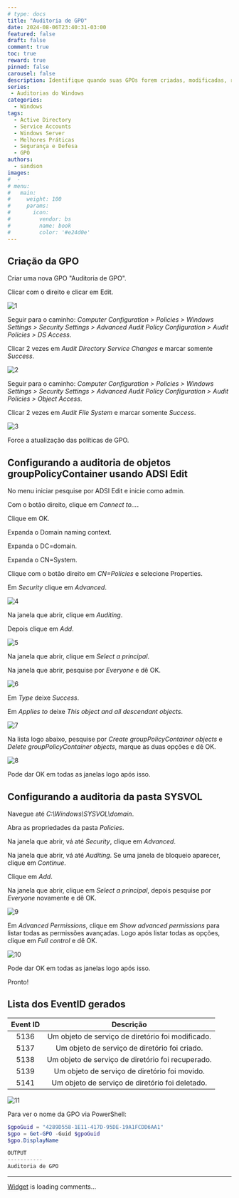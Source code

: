 ```yaml
---
# type: docs
title: "Auditoria de GPO"
date: 2024-08-06T23:40:31-03:00
featured: false
draft: false
comment: true
toc: true
reward: true
pinned: false
carousel: false
description: Identifique quando suas GPOs forem criadas, modificadas, restauradas, movidas ou deletadas.
series:
 - Auditorias do Windows
categories:
  - Windows
tags: 
  - Active Directory
  - Service Accounts
  - Windows Server
  - Melhores Práticas
  - Segurança e Defesa
  - GPO
authors:
  - sandson
images:
#  - 
# menu:
#   main:
#     weight: 100
#     params:
#       icon:
#         vendor: bs
#         name: book
#         color: '#e24d0e'
---
```


## Criação da GPO

Criar uma nova GPO "Auditoria de GPO".

Clicar com o direito e clicar em Edit.

![1](1.png)

Seguir para o caminho: *Computer Configuration > Policies > Windows Settings > Security Settings > Advanced Audit Policy Configuration > Audit Policies > DS Access*.

Clicar 2 vezes em *Audit Directory Service Changes* e marcar somente *Success*.

![2](2.png)

Seguir para o caminho: *Computer Configuration > Policies > Windows Settings > Security Settings > Advanced Audit Policy Configuration > Audit Policies > Object Access*.

Clicar 2 vezes em *Audit File System* e marcar somente *Success*.

![3](3.png)

Force a atualização das políticas de GPO.


## Configurando a auditoria de objetos groupPolicyContainer usando ADSI Edit

No menu iniciar pesquise por ADSI Edit e inicie como admin.

Com o botão direito, clique em *Connect to...*.

Clique em OK.

Expanda o Domain naming context.

Expanda o DC=domain.

Expanda o CN=System.

Clique com o botão direito em *CN=Policies* e selecione Properties.

Em *Security* clique em *Advanced*.

![4](4.png)

Na janela que abrir, clique em *Auditing*.

Depois clique em *Add*.

![5](5.png)

Na janela que abrir, clique em *Select a principal*.

Na janela que abrir, pesquise por *Everyone* e dê OK.

![6](6.png)

Em *Type* deixe *Success*.

Em *Applies to* deixe *This object and all descendant objects*.

![7](7.png)

Na lista logo abaixo, pesquise por *Create groupPolicyContainer objects* e *Delete groupPolicyContainer objects*, marque as duas opções e dê OK.

![8](8.png)

Pode dar OK em todas as janelas logo após isso.

## Configurando a auditoria da pasta SYSVOL


Navegue até *C:\\Windows\\SYSVOL\\domain*.

Abra as propriedades da pasta *Policies*.

Na janela que abrir, vá até *Security*, clique em *Advanced*.

Na janela que abrir, vá até *Auditing*. Se uma janela de bloqueio aparecer, clique em *Continue*.

Clique em *Add*.

Na janela que abrir, clique em *Select a principal*, depois pesquise por *Everyone* novamente e dê OK.

![9](9.png)

Em *Advanced Permissions*, clique em *Show advanced permissions* para listar todas as permissões avançadas. Logo após listar todas as opções, clique em *Full control* e dê OK.

![10](10.png)

Pode dar OK em todas as janelas logo após isso.

Pronto!

## Lista dos EventID gerados

| Event ID |                     Descrição                     |
|:--------:|:-------------------------------------------------:|
|   5136   | Um objeto de serviço de diretório foi modificado. |
|   5137   |   Um objeto de serviço de diretório foi criado.   |
|   5138   | Um objeto de serviço de diretório foi recuperado. |
|   5139   |   Um objeto de serviço de diretório foi movido.   |
|   5141   |  Um objeto de serviço de diretório foi deletado.  |

![11](11.png)

Para ver o nome da GPO via PowerShell:
```powershell
$gpoGuid = "4289D558-1E11-417D-95DE-19A1FCDD6AA1"
$gpo = Get-GPO -Guid $gpoGuid
$gpo.DisplayName

OUTPUT
-----------
Auditoria de GPO
```

---
<!-- begin wwww.htmlcommentbox.com -->
  <div id="HCB_comment_box"><a href="http://www.htmlcommentbox.com">Widget</a> is loading comments...</div>
 <link rel="stylesheet" type="text/css" href="https://www.htmlcommentbox.com/static/skins/bootstrap/twitter-bootstrap.css?v=0" />
<!-- end www.htmlcommentbox.com -->